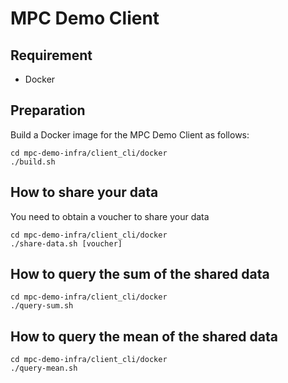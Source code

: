 # MPC Demo Client

## Requirement
- Docker

## Preparation
Build a Docker image for the MPC Demo Client as follows:

```
cd mpc-demo-infra/client_cli/docker
./build.sh
```

## How to share your data
You need to obtain a voucher to share your data

```
cd mpc-demo-infra/client_cli/docker
./share-data.sh [voucher]
```

## How to query the sum of the shared data
```
cd mpc-demo-infra/client_cli/docker
./query-sum.sh
```

## How to query the mean of the shared data
```
cd mpc-demo-infra/client_cli/docker
./query-mean.sh
```

